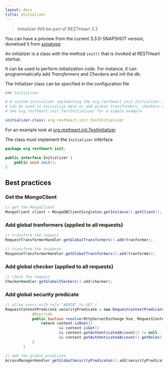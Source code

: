 ```yaml
---
layout: docs
title: Initializer
---
```


> Initializer Will be part of RESTHeart 3.3

You can have a preview from the current 3.3.0-SNAPSHOT version, donwload it from [sonatype](https://oss.sonatype.org/content/repositories/snapshots/org/restheart/restheart/3.3.0-SNAPSHOT/)

An initializer is a class with the method `init()` that is invoked at RESTHeart startup.

It can be used to perform initialization code. For instance, it can programmatically add _Transformers_ and _Checkers_ and init the db.

The Initializer class can be specified in the configuration file

``` yml
### Initializer

# A custom initializer implmenting the org.restheart.init.Initializer interface
# Can be used to inizialize data or add global transformers, checkers or security predicates
# See org.restheart.init.TestInitializer for a simple example

initializer-class: org.restheart.init.TestInitializer
```

For an example look at [org.restheart.init.TestInitializer](https://github.com/SoftInstigate/restheart/blob/master/src/main/java/org/restheart/init/TestInitializer.java)

The class must implement the `Initializer` inferface

``` java
package org.restheart.init;

public interface Initializer {
    public void init();
}
```
## Best practices

### Get the MongoClient

``` java
// get the MongoClient
MongoClient client = MongoDBClientSingleton.getInstance().getClient();
```

### Add global tranformers (applied to all requests)

``` java
// transform the request
RequestTransformerHandler.getGlobalTransformers().add(tranformer);

// transform the response
ResponseTransformerHandler.getGlobalTransformers().add(tranformer);
```

### Add global checker (applied to all requests) ###

``` java
// check the request
CheckerHandler.getGlobalCheckers().add(checker);
```

### Add global security predicate

``` java
// allow users with role "ADMIN" to GET /
RequestContextPredicate securityPredicate = new RequestContextPredicate() {
            @Override
            public boolean resolve(HttpServerExchange hse, RequestContext context) {
                return context.isRoot()
                        && context.isGet()
                        && context.getAuthenticatedAccount() != null
                        && context.getAuthenticatedAccount().getRoles().contains("ADMIN");
            }
        }

// add the global predicate
AccessManagerHandler.getGlobalSecurityPredicates().add(securityPredicate);
```

